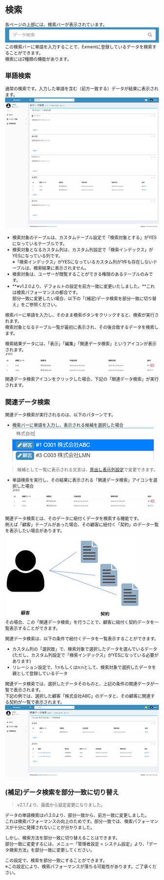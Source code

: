 # 検索
各ページの上部には、検索バーが表示されています。  
![検索1](img/search/search1.png)  
この検索バーに単語を入力することで、Exmentに登録しているデータを検索することができます。  
検索には2種類の機能があります。  

## 単語検索
通常の検索です。入力した単語を含む（前方一致する）データが結果に表示されます。  
![検索2](img/search/search2.png)  
- 検索対象のテーブルは、カスタムテーブル設定で「検索対象とする」がYESになっているテーブルです。  
- 検索対象となるカスタム列は、カスタム列設定で「検索インデックス」がYESになっている列です。  
※「検索インデックス」がYESになっているカスタム列が1件も存在しないテーブルは、検索結果に表示されません。  
- 検索対象は、ユーザーが閲覧することができる権限のあるテーブルのみです。  
- **※v1.2.0より、デフォルトの設定を前方一致に変更いたしました。**これは検索パフォーマンスの都合です。  
部分一致に変更したい場合、以下の「(補足)データ検索を部分一致に切り替え」をご参照ください。

検索バーに単語を入力し、そのまま検索ボタンをクリックすると、検索が実行されます。  
検索対象となるテーブル一覧が最初に表示され、その後合致するデータを検索します。

検索結果データには、「表示」「編集」「関連データ検索」というアイコンが表示されます。  
![検索3](img/search/search3.png)    
関連データ検索アイコンをクリックした場合、下記の「関連データ検索」が実行されます。  

## 関連データ検索
関連データ検索が実行されるのは、以下のパターンです。  
- 検索バーに単語を入力し、表示される候補を選択した場合  
![検索4](img/search/search4.png)  
>候補として一覧に表示される文言は、[見出し表示列設定](/ja/table#見出し表示列設定)で変更できます。

- 単語検索を実行し、その結果に表示される「関連データ検索」アイコンを選択した場合  
![検索3](img/search/search3.png)  

関連データ検索とは、そのデータに紐付くデータを検索する機能です。  
例えば「顧客」テーブルがあった場合、その顧客に紐付く「契約」のデータ一覧を表示したい場合があります。  
![検索6](img/search/search6.png)  
その場合、この「関連データ検索」を行うことで、顧客に紐付く契約データを一覧表示することができます。  
  
関連データ検索は、以下の条件で紐付くデータを一覧表示することができます。  
- カスタム列の「選択肢」で、検索対象で選択したデータを選んでいるデータ(ただし、カスタム列設定で「検索インデックス」がYESになっている必要があります)  
- リレーション設定で、1:nもしくはn:nとして、検索対象で選択したデータを親として登録しているデータ  
  
関連データ検索では、選択したデータそのものと、上記の条件の関連データが一覧で表示されます。  
下記の例では、選択した顧客「株式会社ABC」のデータと、その顧客に関連する契約が一覧で表示されます。  
![検索5](img/search/search5.png)  


## (補足)データ検索を部分一致に切り替え
> v2.1.7より、画面から設定変更になりました。

データの単語検索はv1.2.0より、部分一致から、前方一致に変更しました。  
これは検索パフォーマンスの向上のためです。部分一致では、検索パフォーマンスが十分に発揮されないことが分かりました。  
  
しかし、検索方法を部分一致に切り替えることはできます。  
部分一致に変更するには、メニュー「管理者設定 > システム設定」より、「データ検索方法」を部分一致に変更してください。  
  
この設定で、検索を部分一致にすることができます。  
※この設定により、検索パフォーマンスが落ちる可能性があります。ご了承ください。